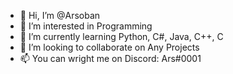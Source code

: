 - 👋 Hi, I’m @Arsoban
- 👀 I’m interested in Programming
- 🌱 I’m currently learning Python, C#, Java, C++, C
- 💞️ I’m looking to collaborate on Any Projects
- 📫 You can wright me on Discord: Ars#0001
